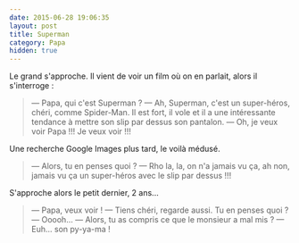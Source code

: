 ```yaml
---
date: 2015-06-28 19:06:35
layout: post
title: Superman
category: Papa
hidden: true
---
```


Le grand s'approche. Il vient de voir un film où on en parlait, alors il s'interroge :

> —  Papa, qui c'est Superman ?
> —  Ah, Superman, c'est un super-héros, chéri, comme Spider-Man. Il est fort, il vole et il a une intéressante tendance à mettre son slip par dessus son pantalon.
> —  Oh, je veux voir Papa !!! Je veux voir !!!

<!-- more -->

Une recherche Google Images plus tard, le voilà médusé.

> —  Alors, tu en penses quoi ?
> —  Rho la, la, on n'a jamais vu ça, ah non, jamais vu ça un super-héros avec le slip par dessus !!!

S'approche alors le petit dernier, 2 ans...

> —  Papa, veux voir !
> —  Tiens chéri, regarde aussi. Tu en penses quoi ?
> —  Ooooh...
> —  Alors, tu as compris ce que le monsieur a mal mis ?
> —  Euh... son py-ya-ma !
